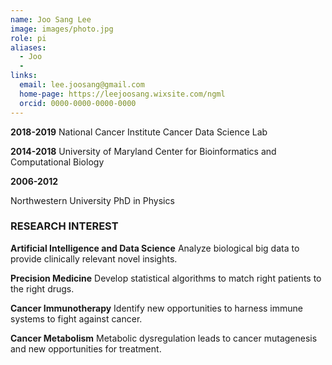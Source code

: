 ```yaml
---
name: Joo Sang Lee
image: images/photo.jpg
role: pi
aliases:
  - Joo
  - 
links:
  email: lee.joosang@gmail.com
  home-page: https://leejoosang.wixsite.com/ngml
  orcid: 0000-0000-0000-0000
---
```


**2018-2019**
National Cancer Institute
Cancer Data Science Lab

**2014-2018**
University of Maryland
Center for Bioinformatics and Computational Biology

**2006-2012**

Northwestern University
PhD in Physics


### RESEARCH INTEREST
 
**Artificial Intelligence and Data Science**
Analyze biological big data to provide clinically relevant novel insights.

**Precision Medicine**
Develop statistical algorithms to match right patients to the right drugs.

**Cancer Immunotherapy**
Identify new opportunities to harness immune systems to fight against cancer.

**Cancer Metabolism**
Metabolic dysregulation leads to cancer mutagenesis and new opportunities for treatment.
